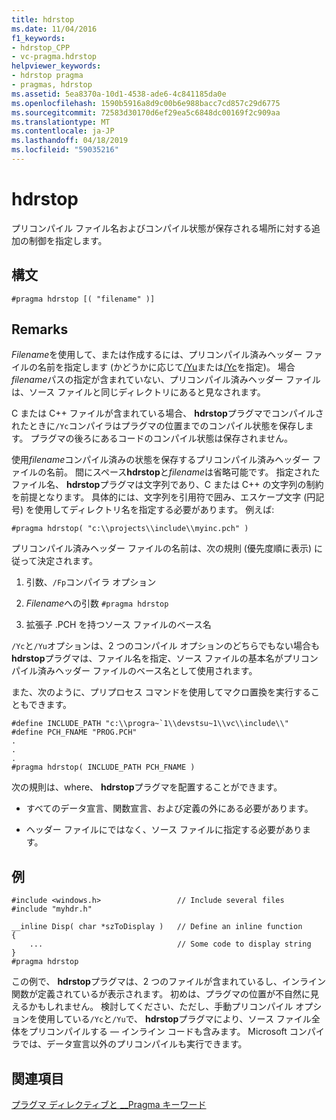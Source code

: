 ```yaml
---
title: hdrstop
ms.date: 11/04/2016
f1_keywords:
- hdrstop_CPP
- vc-pragma.hdrstop
helpviewer_keywords:
- hdrstop pragma
- pragmas, hdrstop
ms.assetid: 5ea8370a-10d1-4538-ade6-4c841185da0e
ms.openlocfilehash: 1590b5916a8d9c00b6e988bacc7cd857c29d6775
ms.sourcegitcommit: 72583d30170d6ef29ea5c6848dc00169f2c909aa
ms.translationtype: MT
ms.contentlocale: ja-JP
ms.lasthandoff: 04/18/2019
ms.locfileid: "59035216"
---
```

# <a name="hdrstop"></a>hdrstop
プリコンパイル ファイル名およびコンパイル状態が保存される場所に対する追加の制御を指定します。

## <a name="syntax"></a>構文

```
#pragma hdrstop [( "filename" )]
```

## <a name="remarks"></a>Remarks

*Filename*を使用して、または作成するには、プリコンパイル済みヘッダー ファイルの名前を指定します (かどうかに応じて[/Yu](../build/reference/yu-use-precompiled-header-file.md)または[/Yc](../build/reference/yc-create-precompiled-header-file.md)を指定)。 場合*filename*パスの指定が含まれていない、プリコンパイル済みヘッダー ファイルは、ソース ファイルと同じディレクトリにあると見なされます。

C または C++ ファイルが含まれている場合、 **hdrstop**プラグマでコンパイルされたときに`/Yc`コンパイラはプラグマの位置までのコンパイル状態を保存します。 プラグマの後ろにあるコードのコンパイル状態は保存されません。

使用*filename*コンパイル済みの状態を保存するプリコンパイル済みヘッダー ファイルの名前。 間にスペース**hdrstop**と*filename*は省略可能です。 指定されたファイル名、 **hdrstop**プラグマは文字列であり、C または C++ の文字列の制約を前提となります。 具体的には、文字列を引用符で囲み、エスケープ文字 (円記号) を使用してディレクトリ名を指定する必要があります。 例えば:

```
#pragma hdrstop( "c:\\projects\\include\\myinc.pch" )
```

プリコンパイル済みヘッダー ファイルの名前は、次の規則 (優先度順に表示) に従って決定されます。

1. 引数、`/Fp`コンパイラ オプション

2. *Filename*への引数 `#pragma hdrstop`

3. 拡張子 .PCH を持つソース ファイルのベース名

`/Yc`と`/Yu`オプションは、2 つのコンパイル オプションのどちらでもない場合も**hdrstop**プラグマは、ファイル名を指定、ソース ファイルの基本名がプリコンパイル済みヘッダー ファイルのベース名として使用されます。

また、次のように、プリプロセス コマンドを使用してマクロ置換を実行することもできます。

```
#define INCLUDE_PATH "c:\\progra~`1\\devstsu~1\\vc\\include\\"
#define PCH_FNAME "PROG.PCH"
.
.
.
#pragma hdrstop( INCLUDE_PATH PCH_FNAME )
```

次の規則は、where、 **hdrstop**プラグマを配置することができます。

- すべてのデータ宣言、関数宣言、および定義の外にある必要があります。

- ヘッダー ファイルにではなく、ソース ファイルに指定する必要があります。

## <a name="example"></a>例

```
#include <windows.h>                 // Include several files
#include "myhdr.h"

__inline Disp( char *szToDisplay )   // Define an inline function
{
    ...                              // Some code to display string
}
#pragma hdrstop
```

この例で、 **hdrstop**プラグマは、2 つのファイルが含まれているし、インライン関数が定義されているが表示されます。 初めは、プラグマの位置が不自然に見えるかもしれません。 検討してください、ただし、手動プリコンパイル オプションを使用している`/Yc`と`/Yu`で、 **hdrstop**プラグマにより、ソース ファイル全体をプリコンパイルする — インライン コードも含みます。 Microsoft コンパイラでは、データ宣言以外のプリコンパイルも実行できます。

## <a name="see-also"></a>関連項目

[プラグマ ディレクティブと __Pragma キーワード](../preprocessor/pragma-directives-and-the-pragma-keyword.md)